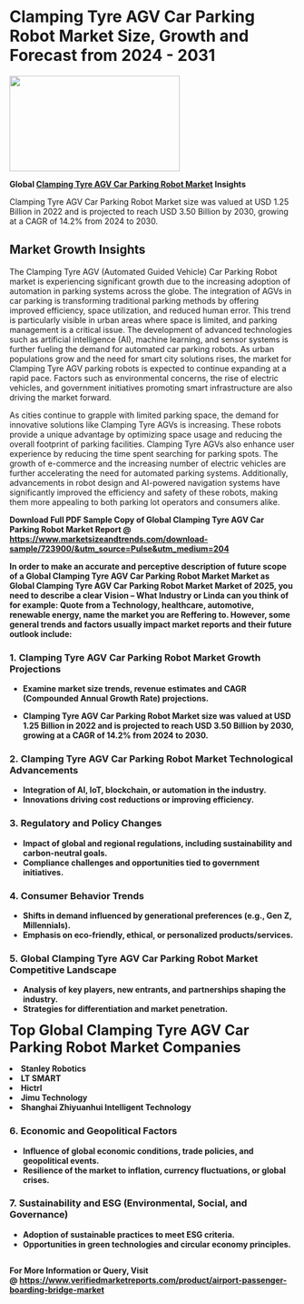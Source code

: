 <H1>Clamping Tyre AGV Car Parking Robot Market Size, Growth and Forecast from 2024 - 2031</H1><img class="aligncenter size-medium wp-image-584254" src="https://thirdeyenews.in/wp-content/uploads/2024/09/Global-Market-Research-300x168.jpeg" alt="" width="300" height="168" /><p><strong>Global&nbsp;<a href="https://www.marketsizeandtrends.com/download-sample/723900/&amp;utm_source=Pulse&amp;utm_medium=204">Clamping Tyre AGV Car Parking Robot Market</a> Insights</strong></p><p>Clamping Tyre AGV Car Parking Robot Market size was valued at USD 1.25 Billion in 2022 and is projected to reach USD 3.50 Billion by 2030, growing at a CAGR of 14.2% from 2024 to 2030.</p><p><h2>Market Growth Insights</h2> <p>The Clamping Tyre AGV (Automated Guided Vehicle) Car Parking Robot market is experiencing significant growth due to the increasing adoption of automation in parking systems across the globe. The integration of AGVs in car parking is transforming traditional parking methods by offering improved efficiency, space utilization, and reduced human error. This trend is particularly visible in urban areas where space is limited, and parking management is a critical issue. The development of advanced technologies such as artificial intelligence (AI), machine learning, and sensor systems is further fueling the demand for automated car parking robots. As urban populations grow and the need for smart city solutions rises, the market for Clamping Tyre AGV parking robots is expected to continue expanding at a rapid pace. Factors such as environmental concerns, the rise of electric vehicles, and government initiatives promoting smart infrastructure are also driving the market forward.</p> <p><strong></strong></p> <p>As cities continue to grapple with limited parking space, the demand for innovative solutions like Clamping Tyre AGVs is increasing. These robots provide a unique advantage by optimizing space usage and reducing the overall footprint of parking facilities. Clamping Tyre AGVs also enhance user experience by reducing the time spent searching for parking spots. The growth of e-commerce and the increasing number of electric vehicles are further accelerating the need for automated parking systems. Additionally, advancements in robot design and AI-powered navigation systems have significantly improved the efficiency and safety of these robots, making them more appealing to both parking lot operators and consumers alike.</p> <p><strong></p><p><span class=""><strong>Download Full PDF Sample Copy of Global Clamping Tyre AGV Car Parking Robot Market Report</strong> @ <a href="https://www.marketsizeandtrends.com/download-sample/723900/&amp;utm_source=Pulse&amp;utm_medium=204" target="_blank">https://www.marketsizeandtrends.com/download-sample/723900/&amp;utm_source=Pulse&amp;utm_medium=204</a></span></p><p>In order to make an accurate and perceptive description of future scope of a Global&nbsp;Clamping Tyre AGV Car Parking Robot Market Market as Global&nbsp;Clamping Tyre AGV Car Parking Robot Market Market of 2025, you need to describe a clear Vision &ndash; What Industry or Linda can you think of for example: Quote from a Technology, healthcare, automotive, renewable energy, name the market you are Reffering to. However, some general trends and factors usually impact market reports and their future outlook include:</p><h3>1.&nbsp;<strong>Clamping Tyre AGV Car Parking Robot Market Growth Projections</strong></h3><ul><li>Examine market size trends, revenue estimates and CAGR (Compounded Annual Growth Rate) projections.</li><li><p>Clamping Tyre AGV Car Parking Robot Market size was valued at USD 1.25 Billion in 2022 and is projected to reach USD 3.50 Billion by 2030, growing at a CAGR of 14.2% from 2024 to 2030.</p></li></ul><h3>2.&nbsp;<strong>Clamping Tyre AGV Car Parking Robot Market Technological Advancements</strong></h3><ul><li>Integration of AI, IoT, blockchain, or automation in the industry.</li><li>Innovations driving cost reductions or improving efficiency.</li></ul><h3>3.&nbsp;<strong>Regulatory and Policy Changes</strong></h3><ul><li>Impact of global and regional regulations, including sustainability and carbon-neutral goals.</li><li>Compliance challenges and opportunities tied to government initiatives.</li></ul><h3>4.&nbsp;<strong>Consumer Behavior Trends</strong></h3><ul><li>Shifts in demand influenced by generational preferences (e.g., Gen Z, Millennials).</li><li>Emphasis on eco-friendly, ethical, or personalized products/services.</li></ul><h3>5.&nbsp;<strong>Global Clamping Tyre AGV Car Parking Robot Market Competitive Landscape</strong></h3><ul><li>Analysis of key players, new entrants, and partnerships shaping the industry.</li><li>Strategies for differentiation and market penetration.</li></ul><p data-pm-slice="1 1 []"><span style="color: inherit; font-family: inherit; font-size: 25px;">Top Global Clamping Tyre AGV Car Parking Robot Market Companies</span></p><div class="" data-test-id=""><p><li>Stanley Robotics</li><li> LT SMART</li><li> Hictrl</li><li> Jimu Technology</li><li> Shanghai Zhiyuanhui Intelligent Technology</li></p></div><h3>6.&nbsp;<strong>Economic and Geopolitical Factors</strong></h3><ul><li>Influence of global economic conditions, trade policies, and geopolitical events.</li><li>Resilience of the market to inflation, currency fluctuations, or global crises.</li></ul><h3>7.&nbsp;<strong>Sustainability and ESG (Environmental, Social, and Governance)</strong></h3><ul><li>Adoption of sustainable practices to meet ESG criteria.</li><li>Opportunities in green technologies and circular economy principles.</li></ul><h2><strong style="font-size: 14px;">For More Information or Query, Visit @&nbsp;</strong><a style="background-color: #ffffff; font-size: 14px;" href="https://www.marketsizeandtrends.com/report/clamping-tyre-agv-car-parking-robot-market/" target="_blank">https://www.verifiedmarketreports.com/product/airport-passenger-boarding-bridge-market</a></h2>
